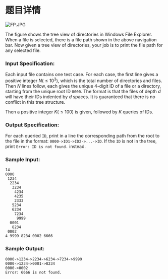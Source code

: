 # 题目详情

![FP.JPG](https://images.ptausercontent.com/1cb58ce0-f614-4616-b2a2-f18fc3f4fa34.JPG)

The figure shows the tree view of directories in Windows File Explorer. When a file is selected, there is a file path shown in the above navigation bar. Now given a tree view of directories, your job is to print the file path for any selected file.

### Input Specification:

Each input file contains one test case. For each case, the first line gives a positive integer $N (\le 10^3)$, which is the total number of directories and files. Then $N$ lines follow, each gives the unique 4-digit ID of a file or a directory, starting from the unique root ID `0000`. The format is that the files of depth $d$ will have their IDs indented by $d$ spaces. It is guaranteed that there is no conflict in this tree structure.

Then a positive integer $K (\le 100)$ is given, followed by $K$ queries of IDs.

### Output Specification:

For each queried `ID`, print in a line the corresponding path from the root to the file in the format: `0000->ID1->ID2->...->ID`. If the `ID` is not in the tree, print `Error: ID is not found.` instead.

### Sample Input:

```
14
0000
 1234
  2234
   3234
    4234
    4235
    2333
   5234
   6234
    7234
     9999
  0001
   8234
 0002
4 9999 8234 0002 6666
```

### Sample Output:

```
0000->1234->2234->6234->7234->9999
0000->1234->0001->8234
0000->0002
Error: 6666 is not found.
```